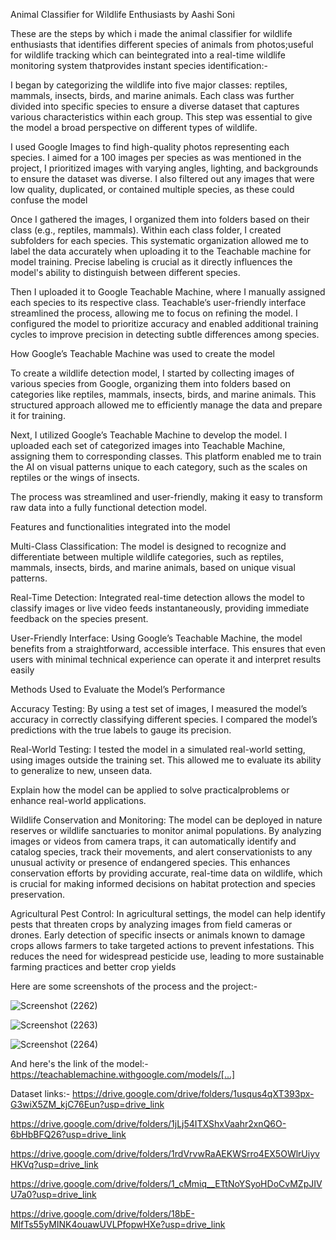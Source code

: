 Animal Classifier for Wildlife Enthusiasts by Aashi Soni

These are the steps by which i made the animal classifier for wildlife enthusiasts that identifies different species of animals from photos;useful for wildlife tracking which can beintegrated into a real-time wildlife monitoring system thatprovides instant species identification:-

I began by categorizing the wildlife into five major classes: reptiles, mammals, insects, birds, and marine animals. Each class was further divided into specific species to ensure a diverse dataset that captures various characteristics within each group. This step was essential to give the model a broad perspective on different types of wildlife.

I used Google Images to find high-quality photos representing each species. I aimed for a 100 images per species as was mentioned in the project, I prioritized images with varying angles, lighting, and backgrounds to ensure the dataset was diverse. I also filtered out any images that were low quality, duplicated, or contained multiple species, as these could confuse the model

Once I gathered the images, I organized them into folders based on their class (e.g., reptiles, mammals). Within each class folder, I created subfolders for each species. This systematic organization allowed me to label the data accurately when uploading it to the Teachable machine for model training. Precise labeling is crucial as it directly influences the model's ability to distinguish between different species.

Then I uploaded it to Google Teachable Machine, where I manually assigned each species to its respective class. Teachable’s user-friendly interface streamlined the process, allowing me to focus on refining the model. I configured the model to prioritize accuracy and enabled additional training cycles to improve precision in detecting subtle differences among species.

How Google’s Teachable Machine was used to create the model

To create a wildlife detection model, I started by collecting images of various species from Google, organizing them into folders based on categories like reptiles, mammals, insects, birds, and marine animals. This structured approach allowed me to efficiently manage the data and prepare it for training.

Next, I utilized Google’s Teachable Machine to develop the model. I uploaded each set of categorized images into Teachable Machine, assigning them to corresponding classes. This platform enabled me to train the AI on visual patterns unique to each category, such as the scales on reptiles or the wings of insects.

The process was streamlined and user-friendly, making it easy to transform raw data into a fully functional detection model.

Features and functionalities integrated into the model

Multi-Class Classification: The model is designed to recognize and differentiate between multiple wildlife categories, such as reptiles, mammals, insects, birds, and marine animals, based on unique visual patterns.

Real-Time Detection: Integrated real-time detection allows the model to classify images or live video feeds instantaneously, providing immediate feedback on the species present.

User-Friendly Interface: Using Google’s Teachable Machine, the model benefits from a straightforward, accessible interface. This ensures that even users with minimal technical experience can operate it and interpret results easily

Methods Used to Evaluate the Model’s Performance

Accuracy Testing: By using a test set of images, I measured the model’s accuracy in correctly classifying different species. I compared the model’s predictions with the true labels to gauge its precision.

Real-World Testing: I tested the model in a simulated real-world setting, using images outside the training set. This allowed me to evaluate its ability to generalize to new, unseen data.

Explain how the model can be applied to solve practicalproblems or enhance real-world applications.

Wildlife Conservation and Monitoring: The model can be deployed in nature reserves or wildlife sanctuaries to monitor animal populations. By analyzing images or videos from camera traps, it can automatically identify and catalog species, track their movements, and alert conservationists to any unusual activity or presence of endangered species. This enhances conservation efforts by providing accurate, real-time data on wildlife, which is crucial for making informed decisions on habitat protection and species preservation.

Agricultural Pest Control: In agricultural settings, the model can help identify pests that threaten crops by analyzing images from field cameras or drones. Early detection of specific insects or animals known to damage crops allows farmers to take targeted actions to prevent infestations. This reduces the need for widespread pesticide use, leading to more sustainable farming practices and better crop yields

Here are some screenshots of the process and the project:-

![Screenshot (2262)](https://github.com/user-attachments/assets/7399ba3f-e3d5-4075-8560-0143215fb747)

![Screenshot (2263)](https://github.com/user-attachments/assets/7dcad48b-ba59-456d-98b5-4610344cfd96)

![Screenshot (2264)](https://github.com/user-attachments/assets/ea05181f-dee9-4918-b236-37b0c7e4f3aa)

And here's the link of the model:-
https://teachablemachine.withgoogle.com/models/[...]

Dataset links:-
https://drive.google.com/drive/folders/1usqus4qXT393px-G3wiX5ZM_kjC76Eun?usp=drive_link

https://drive.google.com/drive/folders/1jLj54ITXShxVaahr2xnQ6O-6bHbBFQ26?usp=drive_link

https://drive.google.com/drive/folders/1rdVrvwRaAEKWSrro4EX5OWlrUiyvHKVq?usp=drive_link

https://drive.google.com/drive/folders/1_cMmiq__ETtNoYSyoHDoCvMZpJIVU7a0?usp=drive_link

https://drive.google.com/drive/folders/18bE-MlfTs55yMINK4ouawUVLPfopwHXe?usp=drive_link
